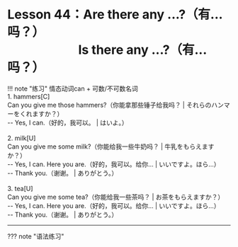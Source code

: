 # Lesson 44：Are there any ...?（有...吗？）<br>　　　　　&nbsp;&nbsp;&nbsp;Is there any ...?（有...吗？）

!!! note "练习"
    情态动词can + 可数/不可数名词<br>
    1. hammers[C]<br>
    Can you give me those hammers?（你能拿那些锤子给我吗？ | それらのハンマーをくれますか？）<br>
    -- Yes, I can.（好的，我可以。 | はいよ。）<br>
    <br>
    2. milk[U]<br>
    Can you give me some milk?（你能给我一些牛奶吗？ | 牛乳をもらえますか？）<br>
    -- Yes, I can. Here you are.（好的，我可以。给你... | いいですよ。ほら...）<br>
    -- Thank you.（谢谢。 | ありがとう。）<br>
    <br>
    3. tea[U]<br>
    Can you give me some tea?（你能给我一些茶吗？ | お茶をもらえますか？）<br>
    -- Yes, I can. Here you are.（好的，我可以。给你... | いいですよ。ほら...）<br>
    -- Thank you.（谢谢。 | ありがとう。）<br>


---
??? note "语法练习"


